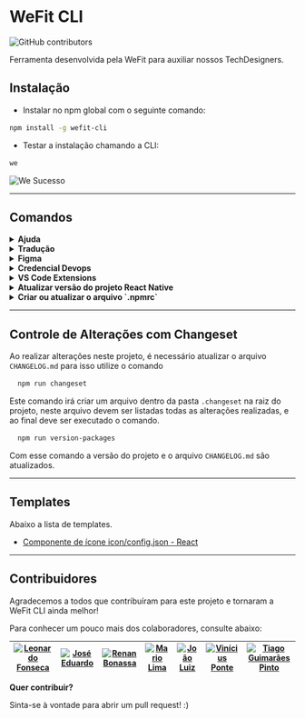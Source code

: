 # WeFit CLI

![GitHub contributors](https://img.shields.io/github/contributors/appswefit/wefit-cli)

Ferramenta desenvolvida pela WeFit para auxiliar nossos TechDesigners.

## Instalação

- Instalar no npm global com o seguinte comando:

```bash
npm install -g wefit-cli
```

- Testar a instalação chamando a CLI:

```bash
we
```

![We Sucesso](./images/we-success.png)

---

## Comandos

<details>
  <summary>
    <b>Ajuda</b>
  </summary>

  ### Ajuda

  Para verificar os possíveis comandos

  ```bash
  we -h
  ```

  ![Comando de ajuda, `we -h` executado](./images/help.png)
</details>

<details>
  <summary>
    <b>Tradução</b>
  </summary>

  ### Tradução

  Para rodar os comandos de tradução é preciso estar no mesmo nível da pasta locales

  - **translation-export**: Exporta os arquivos da pasta locales para xlsx
  - **translation-import**: Importa a planilha de tradução
</details>

<details>
  <summary>
    <b>Figma</b>
  </summary>

  ### Figma

  - **figma-generate**: Executa a exportação do DS e gera os arquivos no local da execução do comando:

  - /assets/icons/config.json

  ### Ao executar o comando abaixo você vai precisar inserir dois token prompt:

  ```bash
  we figma-generate # we fg
  ```

  - Token de usuário do Figma, que pode ser gerado aqui:
    ![We Sucesso](./images/user-config.png)
    ![We Sucesso](./images/generate-token.png)

  - ID do arquivo do Figma, você pode pegar na url logo após o *www.figma.com/design/*
    ![We FigmaUrl](./images/figma-url.png)

  ### Atualizando a lista de tipagem de nomes dos ícones

  Após executar a importação do figma e ter seu config.json atualizado é preciso seguir os seguintes passos:

  - Adicionar em seu `package.json` o script:

  ```
  "update:icon": "node caminho/para-o-arquivo/generateIconType.js"
  ```

  - Executar `npm run update:icon`

  Você encontra o script `generateIconType.js` e o componente React que renderiza ícones a partir do `icon/config.json` [aqui](./templates/Icon/)
</details>

<details>
  <summary>
    <b>Credencial Devops</b>
  </summary>

  ### Credencial Devops

  Para executar o comando de atualização de credencial, você pode estar em qualquer parte do sistema.

  - **set-git-credential**: Seta a nova credencial para o repositório

  ```bash
  we set-git-credential sua_nova_credencial # we sgc sua_nova_credencial
  ```

  A partir desse comando, será solicitado o _path_ do repositório que deverá ser atualizado e o que você quer fazer, executar o comando ou copiar para a área de transferência.

  ![Comando `we sgc` executado por completo](./images/set-git-credential.png)
</details>

<details>
  <summary>
    <b>VS Code Extensions</b>
  </summary>

  ### VS Code Extensions

  - **vscode-extensions**: Instala as extensões para VS Code recomendadas pela WeFit.

  ```bash
  we vscode-extensions # we ve
  ```

  ![Comando `we vscode-extensions`](./images/vscode-extensions.png)
</details>

<details>
  <summary>
    <b>Atualizar versão do projeto React Native</b>
  </summary>

  ### Atualizar versão do projeto React Native
  
  Este comando facilita a atualização da versão dos projetos react native nos ambientes nativos (Android e iOS) para mais informações sobre esse fluxo acesse a documentação em [link da doc](https://www.notion.so/WIP-Controle-de-vers-es-no-React-Native-19279887e7e54f99b468fbfb9aeb7ae3)

  ![Comando 'we rnbv' executado](./images/rn-bump-version.png)
</details>

<details>
  <summary>
    <b>Criar ou atualizar o arquivo `.npmrc`</b>
  </summary>

  ### Criar ou atualizar o arquivo `.npmrc`
  
  Este comando facilita a criação do arquivo `.npmrc`, tanto na raiz da sua máquina quanto no local do repositório necessário. Caso você tenha dúvidas e queira mais informações, você pode ter mais informações acessando o [Storybook Azul](https://storybook-stg.voeazul.com.br/) ou [Storybook Hapvida](https://storybook-dev.hapvida.com.br/).

  - Executando o comando `we update-npmrc` será mostrado a informação necessária.

  ```bash
  we update-npmrc # we npmrc
  ```
  ![Comando `we update-npmrc`](./images/update-npmrc.png)

  - Executando o comando `we update-npmrc -E email@azul.com -P senhaNormal` com o e-mail inválido.
  ```bash
  we update-npmrc -E email@azul.com -P senhaNormal # we npmrc -E email@azul.com -P senhaNormal
  ```
  ![Comando `we update-npmrc -E email@azul.com -P senhaNormal` com o e-mail inválido](./images/npmrc-wrong-email.png)

  - Executando o comando e escolhendo a 1ª opção.
  ![Escolhendo a 1ª opção](./images/npmrc-first-option.png)

  - Vendo o resultado da 1ª opção.
  ![resultado da 1ª opção](./images/npmrc-result-first-option.png)

  - Executando o comando e escolhendo a 2ª opção.
  ![Escolhendo a 2ª opção](./images/npmrc-second-option.png)

  - Vendo o resultado da 2ª opção.
  ![resultado da 2ª opção](./images/npmrc-result-second-option.png)

</details>

---

## Controle de Alterações com Changeset

Ao realizar alterações neste projeto, é necessário atualizar o arquivo `CHANGELOG.md` para isso utilize o comando

```bash
  npm run changeset
```

Este comando irá criar um arquivo dentro da pasta `.changeset` na raiz do projeto, neste arquivo devem ser listadas todas as alterações realizadas, e ao final deve ser executado o comando.

```bash
  npm run version-packages
```

Com esse comando a versão do projeto e o arquivo `CHANGELOG.md` são atualizados.

---

## Templates

Abaixo a lista de templates.

- [Componente de ícone icon/config.json - React](./templates/Icon/)

---

## Contribuidores

Agradecemos a todos que contribuíram para este projeto e tornaram a WeFit CLI ainda melhor!

Para conhecer um pouco mais dos colaboradores, consulte abaixo:

| [<img loading="lazy" title="Leonardo Fonseca" alt="Leonardo Fonseca" src="https://github.com/fonseca-leonardo.png" width="80"/>](https://github.com/fonseca-leonardo) | [<img loading="lazy" title="José Eduardo" alt="José Eduardo" src="https://github.com/jerp86.png" width="80"/>](https://github.com/jerp86) | [<img loading="lazy" title="Renan Bonassa" alt="Renan Bonassa" src="https://github.com/Bonassa.png" width="80"/>](https://github.com/Bonassa) | [<img loading="lazy" title="Mario Lima" alt="Mario Lima" src="https://github.com/limaCoder.png" width="80"/>](https://github.com/limaCoder) | [<img loading="lazy" title="João Luiz" alt="João Luiz" src="https://github.com/flammajl.png" width="80"/>](https://github.com/flammajl) | [<img loading="lazy" title="Vinícius Ponte" alt="Vinícius Ponte" src="https://github.com/ViniciusPonte.png" width="80"/>](https://github.com/ViniciusPonte) | [<img loading="lazy" title="Tiago Guimarães Pinto" alt="Tiago Guimarães Pinto" src="https://github.com/TiagoGP-exe.png" width="80"/>](https://github.com/TiagoGP-exe) |
| --- | --- | --- | --- | --- | --- | --- |

**Quer contribuir?**

Sinta-se à vontade para abrir um pull request! :)
